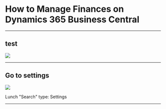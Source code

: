 How to Manage Finances on Dynamics 365 Business Central
=======================================================

* * *

test
----

![](https://3wnk7clnt5z9buow.public.blob.vercel-storage.com/2842af66-eac9-4a80-9c59-afd59208e099/ea65c494-022e-427b-8d72-686ed0cbe806-thumb.png)  

* * *

Go to settings
--------------

![](https://3wnk7clnt5z9buow.public.blob.vercel-storage.com/2842af66-eac9-4a80-9c59-afd59208e099/521d3836-2b09-48ff-97d8-ed939fc23e91-thumb.png)  

Lunch "Search" type: Settings

* * *
